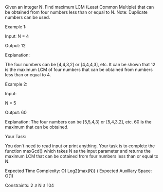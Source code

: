 Given an integer N. Find maximum LCM (Least Common Multiple) that can be obtained from four numbers less than or equal to N.
Note: Duplicate numbers can be used.

Example 1:

Input:
N = 4

Output: 12

Explanation:

The four numbers can be [4,4,3,2] or
[4,4,4,3], etc. It can be shown that 12 is
the maximum LCM of four numbers that can
be obtained from numbers less than or equal 
to 4.

Example 2:

Input:

N = 5

Output: 60

Explanation:
The four numbers can be [5,5,4,3] or
[5,4,3,2], etc. 60 is the maximum that can
be obtained.

Your Task:

You don't need to read input or print anything. Your task is to complete the function maxGcd() which takes N as the input parameter and returns the maximum LCM that can be obtained from four numbers less than or equal to N.

Expected Time Complexity: O( Log2(max(N)) )
Expected Auxillary Space: O(1)

Constraints:
2 ≤ N ≤ 104
